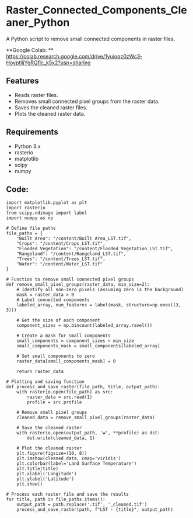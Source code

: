 # Raster_Connected_Components_Cleaner_Python
A Python script to remove small connected components in raster files.

**Google Colab: ** https://colab.research.google.com/drive/1yuioqz0zWc3-HoyptlijYgRQflc_k5x2?usp=sharing

## Features

- Reads raster files.
- Removes small connected pixel groups from the raster data.
- Saves the cleaned raster files.
- Plots the cleaned raster data.

## Requirements

- Python 3.x
- rasterio
- matplotlib
- scipy
- numpy

## Code:
```
import matplotlib.pyplot as plt
import rasterio
from scipy.ndimage import label
import numpy as np

# Define file paths
file_paths = {
    "Built Area": "/content/Built Area_LST.tif",
    "Crops": "/content/Crops_LST.tif",
    "Flooded Vegetation": "/content/Flooded Vegetation_LST.tif",
    "Rangeland": "/content/Rangeland_LST.tif",
    "Trees": "/content/Trees_LST.tif",
    "Water": "/content/Water_LST.tif"
}

# Function to remove small connected pixel groups
def remove_small_pixel_groups(raster_data, min_size=2):
    # Identify all non-zero pixels (assuming zero is the background)
    mask = raster_data > 0
    # Label connected components
    labeled_array, num_features = label(mask, structure=np.ones((3, 3)))
    
    # Get the size of each component
    component_sizes = np.bincount(labeled_array.ravel())
    
    # Create a mask for small components
    small_components = component_sizes < min_size
    small_components_mask = small_components[labeled_array]
    
    # Set small components to zero
    raster_data[small_components_mask] = 0
    
    return raster_data

# Plotting and saving function
def process_and_save_raster(file_path, title, output_path):
    with rasterio.open(file_path) as src:
        raster_data = src.read(1)
        profile = src.profile
        
    # Remove small pixel groups
    cleaned_data = remove_small_pixel_groups(raster_data)
    
    # Save the cleaned raster
    with rasterio.open(output_path, 'w', **profile) as dst:
        dst.write(cleaned_data, 1)
    
    # Plot the cleaned raster
    plt.figure(figsize=(10, 8))
    plt.imshow(cleaned_data, cmap='viridis')
    plt.colorbar(label='Land Surface Temperature')
    plt.title(title)
    plt.xlabel('Longitude')
    plt.ylabel('Latitude')
    plt.show()

# Process each raster file and save the results
for title, path in file_paths.items():
    output_path = path.replace('.tif', '_cleaned.tif')
    process_and_save_raster(path, f"LST - {title}", output_path)

```

